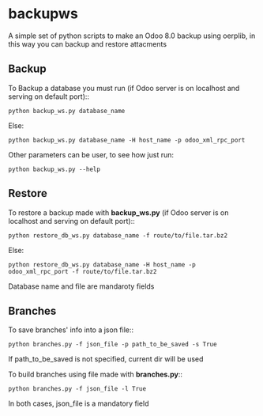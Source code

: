 backupws
========

A simple set of python scripts to make an Odoo 8.0 backup using oerplib, in this way you can backup and restore attacments

## Backup

To Backup a database you must run (if Odoo server is on localhost and serving on default port)::

    python backup_ws.py database_name

Else:

    python backup_ws.py database_name -H host_name -p odoo_xml_rpc_port

Other parameters can be user, to see how just run:

    python backup_ws.py --help

## Restore

To restore a backup made with **backup_ws.py** (if Odoo server is on localhost and serving on default port)::
    
    python restore_db_ws.py database_name -f route/to/file.tar.bz2

Else:

    python restore_db_ws.py database_name -H host_name -p odoo_xml_rpc_port -f route/to/file.tar.bz2

Database name and file are mandaroty fields

## Branches

To save branches' info into a json file::

    python branches.py -f json_file -p path_to_be_saved -s True

If path_to_be_saved is not specified, current dir will be used

To build branches using file made with **branches.py**::

    python branches.py -f json_file -l True

In both cases, json_file is a mandatory field
